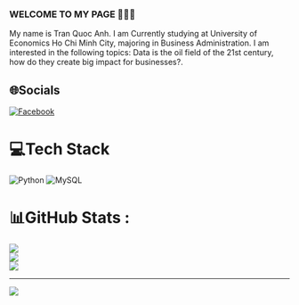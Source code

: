 ### WELCOME TO MY PAGE 👋👋👋
My name is Tran Quoc Anh. I am Currently studying at University of Economics Ho Chi Minh City, majoring in Business Administration. I am interested in the following topics: Data is the oil field of the 21st century, how do they create big impact for businesses?.
## 🌐Socials
[![Facebook](https://img.shields.io/badge/Facebook-%231877F2.svg?logo=Facebook&logoColor=white)](https://facebook.com/https://www.facebook.com/tran.quocanh.967422)

# 💻Tech Stack
![Python](https://img.shields.io/badge/python-3670A0?style=plastic&logo=python&logoColor=ffdd54) ![MySQL](https://img.shields.io/badge/mysql-%2300f.svg?style=plastic&logo=mysql&logoColor=white)
# 📊GitHub Stats :
![](https://github-readme-stats.vercel.app/api?username=acnibh&theme=radical&hide_border=false&include_all_commits=false&count_private=false)<br/>
![](https://github-readme-streak-stats.herokuapp.com/?user=acnibh&theme=radical&hide_border=false)<br/>
![](https://github-readme-stats.vercel.app/api/top-langs/?username=acnibh&theme=radical&hide_border=false&include_all_commits=false&count_private=false&layout=compact)

---
[![](https://visitcount.itsvg.in/api?id=acnibh&icon=0&color=0)](https://visitcount.itsvg.in)
